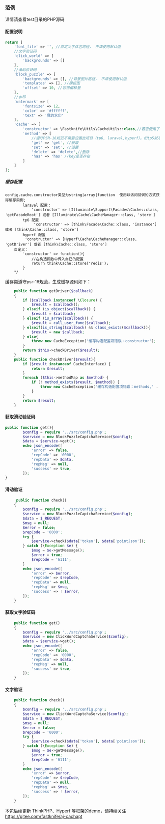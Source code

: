 ### 范例

详情请查看test目录的PHP源码

#### 配置说明

```php
return [
    'font_file' => '', //自定义字体包路径， 不填使用默认值
    //文字验证码
    'click_world' => [
        'backgrounds' => [] 
    ],
    //滑动验证码
    'block_puzzle' => [
        'backgrounds' => [], //背景图片路径， 不填使用默认值
        'templates' => [], //模板图
        'offset' => 10, //容错偏移量
    ],
    //水印
    'watermark' => [
        'fontsize' => 12,
        'color' => '#ffffff',
        'text' => '我的水印'
    ],
    'cache' => [
        'constructor' => \Fastknife\Utils\CacheUtils::class,//若您使用了框架，不推荐使用该配置
        'method' => [
            //遵守PSR-16规范不需要设置此项目（tp6, laravel,hyperf）。如tp5就不支持（delete => rm）,
            'get' => 'get', //获取
            'set' => 'set', //设置
            'delete' => 'delete',//删除
            'has' => 'has' //key是否存在
        ]
    ]
];
```

##### 缓存配置

    config.cache.constructor类型为string|array|function  使用以访问回调的方式获得缓存实例;
            laravel 配置：
                'constructor' => [Illuminate\Support\Facades\Cache::class, 'getFacadeRoot'] 或者 [Illuminate\Cache\CacheManager::class, 'store']
            tp6 配置
                 'constructor' => [think\Facade\Cache::class, 'instance'] 或者 [think\Cache::class, 'store']
            hyperf 配置
             'constructor' => [Hyperf\Cache\CacheManager::class, 'getDriver'] 或者 [think\Cache::class, 'store']
        自定义：
            'constructor' => function(){
                //在构造函数中传入自已的配置
                return think\Cache::store('redis');
            }
        */

缓存类遵守psr-16规范，生成缓存源码如下：

```php
    public function getDriver($callback)
    {
        if ($callback instanceof \Closure) {
            $result = $callback();
        } elseif (is_object($callback)) {
            $result = $callback;
        } elseif (is_array($callback)) {
            $result = call_user_func($callback);
        } elseif(is_string($callback) && class_exists($callback)){
            $result = new $callback;
        } else{
            throw new CacheException('缓存构造配置项错误：constructor');
        }
        return $this->checkDriver($result);
    }
    public function checkDriver($result){
        if ($result instanceof CacheInterface) {
            return $result;
        }
        foreach ($this->methodMap as $method) {
            if (! method_exists($result, $method)) {
                throw new CacheException('缓存构造配置项错误：methods,' . $method . "方法未设置");
            }
        }
        return $result;
    }
```

#### 获取滑动验证码

```php
public function get(){
        $config = require '../src/config.php';
        $service = new BlockPuzzleCaptchaService($config);
        $data = $service->get();
        echo json_encode([
            'error' => false,
            'repCode' => '0000',
            'repData' => $data,
            'repMsg' => null,
            'success' => true,
        ]);
}
```

#### 滑动验证

```php
     public function check()
    {
        $config = require '../src/config.php';
        $service = new BlockPuzzleCaptchaService($config);
        $data = $_REQUEST;
        $msg = null;
        $error = false;
        $repCode = '0000';
        try {
            $service->check($data['token'], $data['pointJson']);
        } catch (\Exception $e) {
            $msg = $e->getMessage();
            $error = true;
            $repCode = '6111';
        }
        echo json_encode([
            'error' => $error,
            'repCode' => $repCode,
            'repData' => null,
            'repMsg' => $msg,
            'success' => ! $error,
        ]);
    }
```

#### 获取文字验证码

```php
    public function get()
    {
        $config = require '../src/config.php';
        $service = new ClickWordCaptchaService($config);
        $data = $service->get();
        echo json_encode([
            'error' => false,
            'repCode' => '0000',
            'repData' => $data,
            'repMsg' => null,
            'success' => true,
        ]);
    }
```

#### 文字验证

```php
    public function check()
    {
        $config = require '../src/config.php';
        $service = new ClickWordCaptchaService($config);
        $data = $_REQUEST;
        $msg = null;
        $error = false;
        $repCode = '0000';
        try {
            $service->check($data['token'], $data['pointJson']);
        } catch (\Exception $e) {
            $msg = $e->getMessage();
            $error = true;
            $repCode = '6111';
        }
        echo json_encode([
            'error' => $error,
            'repCode' => $repCode,
            'repData' => null,
            'repMsg' => $msg,
            'success' => ! $error,
        ]);
    }
```

本包后续更新 ThinkPHP、Hyperf 等框架的demo，请持续关注 https://gitee.com/fastknife/aj-cachapt
